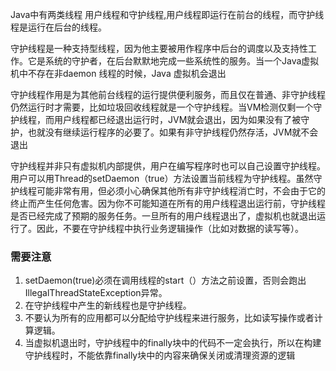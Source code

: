Java中有两类线程 用户线程和守护线程,用户线程即运行在前台的线程，而守护线程是运行在后台的线程。 

守护线程是一种支持型线程，因为他主要被用作程序中后台的调度以及支持性工作。它是系统的守护者，在后台默默地完成一些系统性的服务。当一个Java虚拟机中不存在非daemon 线程的时候，Java 虚拟机会退出

守护线程作用是为其他前台线程的运行提供便利服务，而且仅在普通、非守护线程仍然运行时才需要，比如垃圾回收线程就是一个守护线程。当VM检测仅剩一个守护线程，而用户线程都已经退出运行时，JVM就会退出，因为如果没有了被守护，也就没有继续运行程序的必要了。如果有非守护线程仍然存活，JVM就不会退出

守护线程并非只有虚拟机内部提供，用户在编写程序时也可以自己设置守护线程。用户可以用Thread的setDaemon（true）方法设置当前线程为守护线程。虽然守护线程可能非常有用，但必须小心确保其他所有非守护线程消亡时，不会由于它的终止而产生任何危害。因为你不可能知道在所有的用户线程退出运行前，守护线程是否已经完成了预期的服务任务。一旦所有的用户线程退出了，虚拟机也就退出运行了。因此，不要在守护线程中执行业务逻辑操作（比如对数据的读写等）。

### 需要注意
1. setDaemon(true)必须在调用线程的start（）方法之前设置，否则会跑出IllegalThreadStateException异常。
2. 在守护线程中产生的新线程也是守护线程。  
3. 不要认为所有的应用都可以分配给守护线程来进行服务，比如读写操作或者计算逻辑。
4. 当虚拟机退出时，守护线程中的finally块中的代码不一定会执行，所以在构建守护线程时，不能依靠finally块中的内容来确保关闭或清理资源的逻辑


